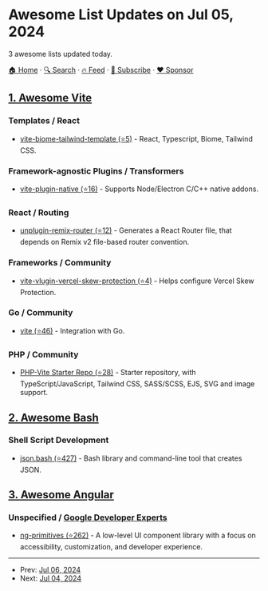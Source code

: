 # Awesome List Updates on Jul 05, 2024

3 awesome lists updated today.

[🏠 Home](/README.md) · [🔍 Search](https://www.trackawesomelist.com/search/) · [🔥 Feed](https://www.trackawesomelist.com/rss.xml) · [📮 Subscribe](https://trackawesomelist.us17.list-manage.com/subscribe?u=d2f0117aa829c83a63ec63c2f&id=36a103854c) · [❤️  Sponsor](https://github.com/sponsors/theowenyoung)



## [1. Awesome Vite](/content/vitejs/awesome-vite/README.md)

### Templates / React

*   [vite-biome-tailwind-template (⭐5)](https://github.com/not-first/vite-biome-tailwind-template) - React, Typescript, Biome, Tailwind CSS.

### Framework-agnostic Plugins / Transformers

*   [vite-plugin-native (⭐16)](https://github.com/vite-plugin/vite-plugin-native) - Supports Node/Electron C/C++ native addons.

### React / Routing

*   [unplugin-remix-router (⭐12)](https://github.com/ws-rush/unplugin-remix-router) - Generates a React Router file, that depends on Remix v2 file-based router convention.

### Frameworks / Community

*   [vite-vlugin-vercel-skew-protection (⭐4)](https://github.com/bitttttten/vite-vlugin-vercel-skew-protection) - Helps configure Vercel Skew Protection.

### Go / Community

*   [vite (⭐46)](https://github.com/olivere/vite) - Integration with Go.

### PHP / Community

*   [PHP-Vite Starter Repo (⭐28)](https://github.com/nititech/php-vite-starter) - Starter repository, with TypeScript/JavaScript, Tailwind CSS, SASS/SCSS, EJS, SVG and image support.

## [2. Awesome Bash](/content/awesome-lists/awesome-bash/README.md)

### Shell Script Development

*   [json.bash (⭐427)](https://github.com/h4l/json.bash) - Bash library and command-line tool that creates JSON.

## [3. Awesome Angular](/content/PatrickJS/awesome-angular/README.md)

### Unspecified / [Google Developer Experts](https://developers.google.com/experts/all/technology/web-technologies)

*   [ng-primitives (⭐262)](https://github.com/ng-primitives/ng-primitives) - A low-level UI component library with a focus on accessibility, customization, and developer experience.

---

- Prev: [Jul 06, 2024](/content/2024/07/06/README.md)
- Next: [Jul 04, 2024](/content/2024/07/04/README.md)